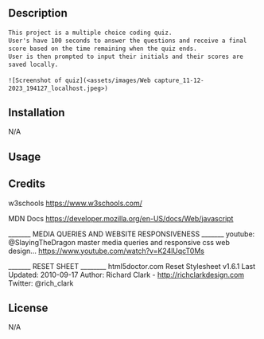 # <homework-4>

## Description
    This project is a multiple choice coding quiz. 
    User's have 100 seconds to answer the questions and receive a final score based on the time remaining when the quiz ends.
    User is then prompted to input their initials and their scores are saved locally.

    ![Screenshot of quiz](<assets/images/Web capture_11-12-2023_194127_localhost.jpeg>)

## Installation
N/A
## Usage


## Credits
w3schools
https://www.w3schools.com/

MDN Docs
https://developer.mozilla.org/en-US/docs/Web/javascript

_______ MEDIA QUERIES AND WEBSITE RESPONSIVENESS _______
youtube: @SlayingTheDragon
master media queries and responsive css web design...
https://www.youtube.com/watch?v=K24lUqcT0Ms

_______ RESET SHEET  ________
html5doctor.com Reset Stylesheet
v1.6.1
Last Updated: 2010-09-17
Author: Richard Clark - http://richclarkdesign.com
Twitter: @rich_clark

## License
N/A